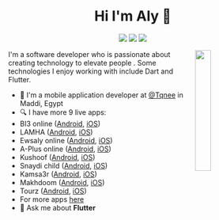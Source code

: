 
<h1 align="center">Hi I'm Aly 👋</h1>
<p align="center">
    <a href="https://twitter.com/alzoldik"><img src="https://img.shields.io/badge/twitter-%231FA1F1?style=flat&logo=twitter&logoColor=white"/></a>
    <a href="https://www.linkedin.com/in/alzoldik/"><img src="https://img.shields.io/badge/linkedin-%230177B5?style=flat&logo=linkedin&logoColor=white"/></a>
    <a href="https://www.instagram.com/alzoldik_/"><img src="https://img.shields.io/badge/instagram-%23E4415F?style=flat&logo=instagram&logoColor=white"/></a>
  </p>
  
  <img src="https://www.codemade.io/wp-content/uploads/2018/04/hire-angularjs-developers-offshore-angularjs-programmers-152343160384kng.png" align="right" width="25%"/>

I'm a software developer who is passionate about creating technology to elevate people . Some technologies I enjoy working with include Dart and Flutter.

- 🔭 I'm a mobile application developer at [@Tqnee](https://www.tqnee.com.sa/) in Maddi, Egypt
- 🔍 I have more 9 live apps: 
- BI3 online ([Android](https://play.google.com/store/apps/details?id=io.rnlab.BI3), [iOS](https://apps.apple.com/us/app/%D8%A8%D9%8A%D8%B9%D8%A7%D9%88%D9%86%D9%84%D8%A7%D9%8A%D9%86/id1575979530))
- LAMHA ([Android](https://play.google.com/store/apps/details?id=app.iqraa.lamha&gl=DE), [iOS](https://apps.apple.com/de/app/lamha-audiobooks-podcasts/id1593939628))
- Ewsaly online ([Android](https://play.google.com/store/apps/details?id=com.motalaat.ewsally), [iOS](https://apps.apple.com/eg/app/%D8%A7%D9%88%D8%B5%D9%84%D9%8A-ewsaly/id1585546716))
- A-Plus online ([Android](https://play.google.com/store/apps/details?id=com.sellx.aplus_student), [iOS](https://apps.apple.com/eg/app/a-plus/id1543956025))
- Kushoof ([Android](https://play.google.com/store/apps/details?id=com.tqnee.kushoof), [iOS](https://apps.apple.com/us/app/%D9%83%D8%B4%D9%88%D9%81/id1522198829))
- Snaydi child ([Android](https://play.google.com/store/apps/details?id=com.tqnee.sanaydiparent), [iOS](https://apps.apple.com/us/app/id1476991744))
- Kamsa3r  ([Android](https://play.google.com/store/apps/details?id=com.tqnee.kamsa3r), [iOS](https://apps.apple.com/us/app/%D9%83%D9%85-%D8%B3%D8%B9%D8%B1/id1459809033))
- Makhdoom   ([Android](https://play.google.com/store/apps/details?id=com.tqnee.makhdoum), [iOS](https://apps.apple.com/us/app/%D9%85%D8%AE%D8%AF%D9%88%D9%88%D9%85/id1498378815))
- Tourz  ([Android](https://play.google.com/store/apps/details?id=com.tqnee.tourz), [iOS](https://apps.apple.com/eg/app/tourz/id1509103073))
- For more apps [here](https://apps.apple.com/us/developer/tqnee/id1439673113?see-all=i-phone-apps)
- 💬 Ask me about **Flutter**
